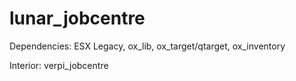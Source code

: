 # lunar_jobcentre
Dependencies: ESX Legacy, ox_lib, ox_target/qtarget, ox_inventory

Interior: verpi_jobcentre
